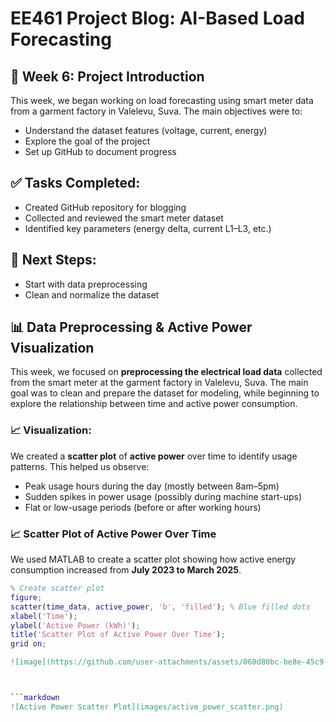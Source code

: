 # EE461 Project Blog: AI-Based Load Forecasting

## 📅 Week 6: Project Introduction

This week, we began working on load forecasting using smart meter data from a garment factory in Valelevu, Suva. The main objectives were to:
- Understand the dataset features (voltage, current, energy)
- Explore the goal of the project
- Set up GitHub to document progress

## ✅ Tasks Completed:
- Created GitHub repository for blogging
- Collected and reviewed the smart meter dataset
- Identified key parameters (energy delta, current L1–L3, etc.)

## 📝 Next Steps:
- Start with data preprocessing
- Clean and normalize the dataset

## 📊 Data Preprocessing & Active Power Visualization

This week, we focused on **preprocessing the electrical load data** collected from the smart meter at the garment factory in Valelevu, Suva. The main goal was to clean and prepare the dataset for modeling, while beginning to explore the relationship between time and active power consumption.

### 📈 Visualization:
We created a **scatter plot** of **active power** over time to identify usage patterns. This helped us observe:
- Peak usage hours during the day (mostly between 8am–5pm)
- Sudden spikes in power usage (possibly during machine start-ups)
- Flat or low-usage periods (before or after working hours)
### 📈 Scatter Plot of Active Power Over Time

We used MATLAB to create a scatter plot showing how active energy consumption increased from **July 2023 to March 2025**.

```matlab
% Create scatter plot
figure;
scatter(time_data, active_power, 'b', 'filled'); % Blue filled dots
xlabel('Time');
ylabel('Active Power (kWh)');
title('Scatter Plot of Active Power Over Time');
grid on;

![image](https://github.com/user-attachments/assets/060d80bc-be8e-45c9-8146-1468ecd1fbe4.png)



```markdown
![Active Power Scatter Plot](images/active_power_scatter.png)




